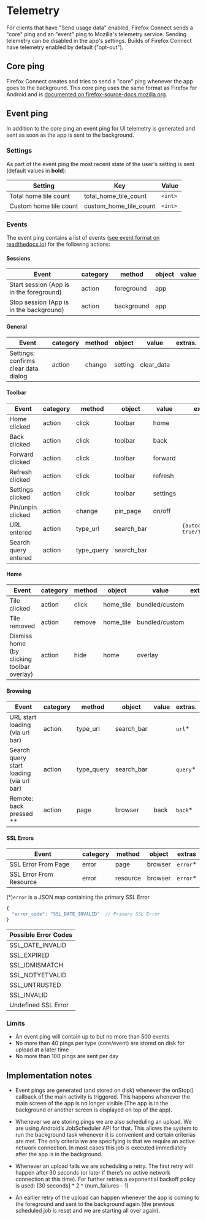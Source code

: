 # Telemetry
For clients that have "Send usage data" enabled, Firefox Connect sends a "core" ping and an "event" ping to Mozilla's telemetry service. Sending telemetry can be disabled in the app's settings. Builds of Firefox Connect have telemetry enabled by default ("opt-out").

## Core ping

Firefox Connect creates and tries to send a "core" ping whenever the app goes to the background. This core ping uses the same format as Firefox for Android and is [documented on firefox-source-docs.mozilla.org](https://firefox-source-docs.mozilla.org/toolkit/components/telemetry/telemetry/data/core-ping.html).

## Event ping

In addition to the core ping an event ping for UI telemetry is generated and sent as soon as the app is sent to the background.

### Settings

As part of the event ping the most recent state of the user's setting is sent (default values in **bold**):

| Setting                  | Key                             | Value
|--------------------------|---------------------------------|----------------------
| Total home tile count    | total_home_tile_count           | `<int>`
| Custom home tile count   | custom_home_tile_count          | `<int>`


### Events

The event ping contains a list of events ([see event format on readthedocs.io](https://firefox-source-docs.mozilla.org/toolkit/components/telemetry/telemetry/collection/events.html)) for the following actions:

#### Sessions

| Event                                    | category | method     | object | value  |
|------------------------------------------|----------|------------|--------|--------|
| Start session (App is in the foreground) | action   | foreground | app    |        |
| Stop session (App is in the background)  | action   | background | app    |        |

#### General

| Event                                  | category | method                | object     | value  | extras.    |
|----------------------------------------|----------|-----------------------|------------|--------|------------|
| Settings: confirms clear data dialog   | action   | change                | setting    | clear_data | |

#### Toolbar
| Event                                  | category | method                | object     | value  | extras.    |
|----------------------------------------|----------|-----------------------|------------|--------|------------|
| Home clicked                           | action   | click                 | toolbar    | home   | |
| Back clicked                           | action   | click                 | toolbar    | back   | |
| Forward clicked                        | action   | click                 | toolbar    | forward| |
| Refresh clicked                        | action   | click                 | toolbar    | refresh| |
| Settings clicked                       | action   | click                 | toolbar    | settings| |
| Pin/unpin clicked                      | action   | change                | pin_page   | on/off | |
| URL entered                            | action   | type_url              | search_bar |        | `{autocomplete: true/false}` |
| Search query entered                   | action   | type_query            | search_bar |        | |

#### Home
| Event                                  | category | method                | object     | value  | extras.    |
|----------------------------------------|----------|-----------------------|------------|--------|------------|
| Tile clicked                           | action   | click                 | home_tile  | bundled/custom | |
| Tile removed                           | action   | remove                | home_tile  | bundled/custom | |
| Dismiss home (by clicking toolbar overlay)|action | hide                  | home       | overlay| |

#### Browsing

| Event                                  | category | method                | object     | value  | extras.    |
|----------------------------------------|----------|-----------------------|------------|--------|------------|
| URL start loading (via url bar)        | action   | type_url              | search_bar |        | `url`*     |
| Search query start loading (via url bar)| action  | type_query            | search_bar |        | `query`*   |
| Remote: back pressed **                | action   | page                  | browser    | back   | `back`*    |

#### SSL Errors

| Event                                      | category | method   | object  | extras  |
|--------------------------------------------|----------|----------|---------|---------|
| SSL Error From Page                        | error    | page     | browser |`error`*|
| SSL Error From Resource                    | error    | resource | browser |`error`* |

(*)`error` is a JSON map containing the primary SSL Error 

```JavaScript
{
  "error_code": "SSL_DATE_INVALID"  // Primary SSL Error
}
```

| Possible Error Codes |
|----------------------|
| SSL_DATE_INVALID     |
| SSL_EXPIRED          |
|SSL_IDMISMATCH        |
|SSL_NOTYETVALID       |
|SSL_UNTRUSTED         |
|SSL_INVALID           |
|Undefined SSL Error   |

### Limits

* An event ping will contain up to but no more than 500 events
* No more than 40 pings per type (core/event) are stored on disk for upload at a later time
* No more than 100 pings are sent per day

## Implementation notes

* Event pings are generated (and stored on disk) whenever the onStop() callback of the main activity is triggered. This happens whenever the main screen of the app is no longer visible (The app is in the background or another screen is displayed on top of the app).

* Whenever we are storing pings we are also scheduling an upload. We are using Android’s JobScheduler API for that. This allows the system to run the background task whenever it is convenient and certain criterias are met. The only criteria we are specifying is that we require an active network connection. In most cases this job is executed immediately after the app is in the background.

* Whenever an upload fails we are scheduling a retry. The first retry will happen after 30 seconds (or later if there’s no active network connection at this time). For further retries a exponential backoff policy is used: [30 seconds] * 2 ^ (num_failures - 1)

* An earlier retry of the upload can happen whenever the app is coming to the foreground and sent to the background again (the previous scheduled job is reset and we are starting all over again).

